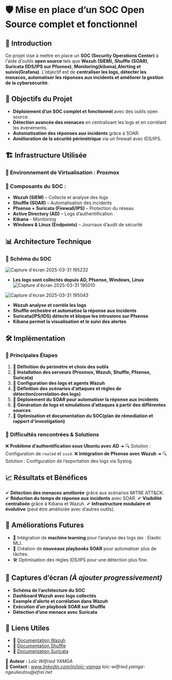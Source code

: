 # 🛡️ Mise en place d’un SOC Open Source complet et fonctionnel

## 📌 Introduction
Ce projet vise à mettre en place un **SOC (Security Operations Center)** à l'aide d'outils **open source** tels que **Wazuh (SIEM), Shuffle (SOAR)**, **Suricata (IDS/IPS sur Pfsense)**, **Monitoring(kibana),Alerting et suivis(Grafana)**. L’objectif est de **centraliser les logs, détecter les menaces, automatiser les réponses aux incidents et améliorer la gestion de la cybersécurité**.

## 🚀 Objectifs du Projet
- **Déploiement d’un SOC complet et fonctionnel** avec des outils open source.
- **Détection avancée des menaces** en centralisant les logs et en corrélant les événements.
- **Automatisation des réponses aux incidents** grâce à SOAR.
- **Amélioration de la sécurité périmétrique** via un firewall avec IDS/IPS.

## 🏗️ Infrastructure Utilisée
### 🔹 Environnement de Virtualisation : **Proxmox**
### 🔹 Composants du SOC :
- **Wazuh (SIEM)** – Collecte et analyse des logs
- **Shuffle (SOAR)** – Automatisation des incidents
- **Pfsense + Suricata (Firewall/IPS)** – Protection du réseau
- **Active Directory (AD)** – Logs d’authentification
- **Kibana** - Monitoring
- **Windows & Linux (Endpoints)** – Journaux d’audit de sécurité

## 📊 Architecture Technique
### 📌 **Schéma du SOC**

![Capture d'écran 2025-03-31 195232](https://github.com/user-attachments/assets/134ba8d5-f7e8-4f39-b7ab-fd41d0f0551d)


- **Les logs sont collectés depuis AD, Pfsense, Windows, Linux**
![Capture d'écran 2025-03-31 195010](https://github.com/user-attachments/assets/226cdd7c-bea3-4ade-b90c-8bab664b3c3c)

![Capture d'écran 2025-03-31 195043](https://github.com/user-attachments/assets/3baab0ee-de2f-4480-83dd-4b2d7aab0bf5)

  
- **Wazuh analyse et corrèle les logs**
- **Shuffle orchestre et automatise la réponse aux incidents**
- **Suricata(IPS/IDS) détecte et bloque les intrusions sur Pfsense**
- **Kibana permet la visualisation et le suivi des alertes**

## 🛠️ Implémentation
### 🔹 **Principales Étapes**
1. 📌 **Définition du périmètre et choix des outils**
2. 📌 **Installation des serveurs (Proxmox, Wazuh, Shuffle, Pfsense, Suricata)**
3. 📌 **Configuration des logs et agents Wazuh**
4. 📌 **Définition des scénarios d’attaques et règles de détection(correlation des logs)**
5. 📌 **Déploiement du SOAR pour automatiser la réponse aux incidents**
6. 📌 **Génération de logs et simulations d’attaques à partir des différentes sources**
7. 📌 **Optimisation et documentation du SOC(plan de rémediation et rapport d'investigation)**

### 🔹 **Difficultés rencontrées & Solutions**
❌ **Problème d’authentification sous Ubuntu avec AD** ➜ 🔍 Solution : Configuration de `realmd` et `sssd`.
❌ **Intégration de Pfsense avec Wazuh** ➜ 🔍 Solution : Configuration de l’exportation des logs via Syslog.

## 📈 Résultats et Bénéfices
✔ **Détection des menaces améliorée** grâce aux scénarios MITRE ATT&CK.
✔ **Réduction du temps de réponse aux incidents** avec SOAR.
✔ **Visibilité centralisée** grâce à Kibana et Wazuh.
✔ **Infrastructure modulaire et évolutive** (peut être améliorée avec d’autres outils).

## 🔮 Améliorations Futures
- 🔄 Intégration de **machine learning** pour l’analyse des logs (ex : Elastic ML).
- 🔧 Création de **nouveaux playbooks SOAR** pour automatiser plus de tâches.
- 🛠️ Optimisation des règles IDS/IPS pour une détection plus fine.

## 📸 Captures d’écran *(À ajouter progressivement)*
- **Schéma de l’architecture du SOC**
- **Dashboard Wazuh avec logs collectés**
- **Exemple d’alerte et corrélation dans Wazuh**
- **Exécution d’un playbook SOAR sur Shuffle**
- **Détection d’une menace avec Suricata**

## 🔗 Liens Utiles
- 📖 [Documentation Wazuh](https://documentation.wazuh.com/)
- 📖 [Documentation Shuffle](https://shuffler.io/docs)
- 📖 [Documentation Suricata](https://suricata.io/documentation/)



📌 **Auteur :** *Loïc Wilfried YAMGA*  
📌 **Contact :** *www.linkedin.com/in/loïc-yamga* _loic-wilfried.yamga-ngeulieutou@efrei.net_
